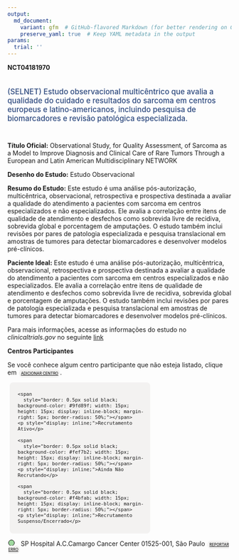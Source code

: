 ```yaml
---
output: 
  md_document:
    variant: gfm  # GitHub-flavored Markdown (for better rendering on GitHub)
    preserve_yaml: true  # Keep YAML metadata in the output
params:
  trial: ''
---
```


**NCT04181970**

<div style="padding: 5px 5px 5px 0px; font-size: 1.20em; font-weight: 500; color: #2E4A7F; text-align: left; margin-bottom: 20px">

(SELNET) Estudo observacional multicêntrico que avalia a qualidade do
cuidado e resultados do sarcoma em centros europeus e latino-americanos,
incluindo pesquisa de biomarcadores e revisão patológica especializada.

</div>

**Título Oficial:** Observational Study, for Quality Assessment, of
Sarcoma as a Model to Improve Diagnosis and Clinical Care of Rare Tumors
Through a European and Latin American Multidisciplinary NETWORK

**Desenho do Estudo:** Estudo Observacional

**Resumo do Estudo:** Este estudo é uma análise pós-autorização,
multicêntrica, observacional, retrospectiva e prospectiva destinada a
avaliar a qualidade do atendimento a pacientes com sarcoma em centros
especializados e não especializados. Ele avalia a correlação entre itens
de qualidade de atendimento e desfechos como sobrevida livre de
recidiva, sobrevida global e porcentagem de amputações. O estudo também
inclui revisões por pares de patologia especializada e pesquisa
translacional em amostras de tumores para detectar biomarcadores e
desenvolver modelos pré-clínicos.

**Paciente Ideal:** Este estudo é uma análise pós-autorização,
multicêntrica, observacional, retrospectiva e prospectiva destinada a
avaliar a qualidade do atendimento a pacientes com sarcoma em centros
especializados e não especializados. Ele avalia a correlação entre itens
de qualidade de atendimento e desfechos como sobrevida livre de
recidiva, sobrevida global e porcentagem de amputações. O estudo também
inclui revisões por pares de patologia especializada e pesquisa
translacional em amostras de tumores para detectar biomarcadores e
desenvolver modelos pré-clínicos.

Para mais informações, acesse as informações do estudo no
*clinicaltrials.gov* no seguinte
[link](https://clinicaltrials.gov/ct2/show/NCT04181970)

**Centros Participantes**

Se você conhece algum centro participante que não esteja listado, clique
em
<span style="color: #2E4A7F; margin-left: 2px; padding: 4px; background-color: #f3f2f1; border-radius: 8px; font-weight: 500; font-size: 0.6em"><a
href="https://flazar.shinyapps.io/formsapp?study_nct_id=NCT04181970&amp;location_id=N%2FA&amp;location_full_name=N%2FA&amp;form_type=Adicionar%20Centro"
target="_blank">ADICIONAR CENTRO</a></span>.

<div style="margin-bottom: 8px; margin-left: 5px; padding: 8px; max-width: 300px; background-color: #f3f2f1; border-radius: 8px; font-size: 0.9em">

<div style="margin-left: 10px;">

    <span 
      style="border: 0.5px solid black; background-color: #9fd89f; width: 15px; height: 15px; display: inline-block; margin-right: 5px; border-radius: 50%;"></span>
    <p style="display: inline;">Recrutamento Ativo</p>

</div>

<div style="margin-left: 10px;">

    <span 
      style="border: 0.5px solid black; background-color: #fef7b2; width: 15px; height: 15px; display: inline-block; margin-right: 5px; border-radius: 50%;"></span>
    <p style="display: inline;">Ainda Não Recrutando</p>

</div>

<div style="margin-left: 10px;">

    <span 
      style="border: 0.5px solid black; background-color: #f4bfab; width: 15px; height: 15px; display: inline-block; margin-right: 5px; border-radius: 50%;"></span>
    <p style="display: inline;">Recrutamento Suspenso/Encerrado</p>

</div>

</div>

<div style="margin: 2px;">

<span style="border: 0.5px solid black; display: inline-block; width: 12px; height: 12px; border-radius: 50%; margin-right: 10px; padding-bottom: 0px; background-color: #9fd89f;"></span>
SP Hospital A.C.Camargo Cancer Center 01525-001, São Paulo
<span style="color: #2E4A7F; margin-left: 2px; padding: 4px; background-color: #f3f2f1; border-radius: 8px; font-weight: 500; font-size: 0.6em"><a
href="https://flazar.shinyapps.io/formsapp?study_nct_id=NCT04181970&amp;location_id=ACCAMARGOSAOPAULOBRAZIL&amp;location_full_name=Hospital%20A.C.Camargo%20Cancer%20Center%2C%2001525-001%2C%20S%C3%A3o%20Paulo&amp;form_type=Reportar%20Erro"
target="_blank">REPORTAR ERRO</a></span>

</div>
